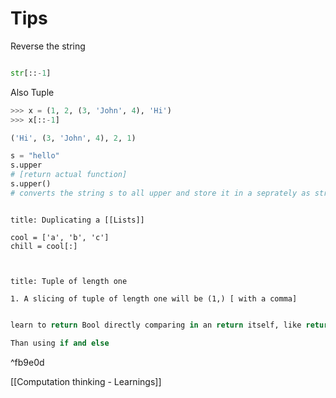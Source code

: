 # Tips 


Reverse the string 
``` py

str[::-1]

```


Also Tuple
```py
>>> x = (1, 2, (3, 'John', 4), 'Hi')
>>> x[::-1]

('Hi', (3, 'John', 4), 2, 1)

```


```py
s = "hello"
s.upper 
# [return actual function]
s.upper()
# converts the string s to all upper and store it in a seprately as strings are immutable objects


```

```ad-tip

title: Duplicating a [[Lists]]

cool = ['a', 'b', 'c']
chill = cool[:]



```

```ad-tip
title: Tuple of length one

1. A slicing of tuple of length one will be (1,) [ with a comma]

```

```py

learn to return Bool directly comparing in an return itself, like return aStr == char

Than using if and else
```

^fb9e0d

[[Computation thinking - Learnings]]